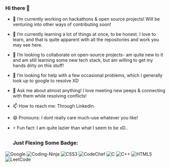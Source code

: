 ### Hi there 👋

<!--
**Anishbhaduri/Anishbhaduri** is a ✨ _special_ ✨ repository because its `README.md` (this file) appears on your GitHub profile.

Here are some ideas to get you started:
-->

- 🔭 I’m currently working on hackathons & open source projects! Will be venturing into other ways of contributing soon!
- 🌱 I’m currently learning a lot of things at once, to be honest. I love to learn, and that is quite apparent with all the repositories and work you may see here.
- 👯 I’m looking to collaborate on open-source projects- am quite new to it and am still learning some new tech stack, but am willing to get my hands dirty on this stuff!
- 🤔 I’m looking for help with a few occasional problems, which I generally look up to google to resolve XD
- 💬 Ask me about almost anything! I love meeting new peeps & connecting with them while resolving conflicts!
- 📫 How to reach me: Through Linkedin.
- 😄 Pronouns:  I dont really care much-use whatever you like!
- ⚡ Fun fact: I am quite lazier than what I seem to be xD..

  ### Just Flexing Some Badge:
 ![Google](https://img.shields.io/badge/Coggle-9ED56B.svg?style=for-the-badge&logo=Coggle&logoColor=black)
 ![Coding-Ninja](https://img.shields.io/badge/Coding%20Ninjas-DD6620.svg?style=for-the-badge&logo=Coding-Ninjas&logoColor=white)
  ![CSS3](https://img.shields.io/badge/CSS3-1572B6.svg?style=for-the-badge&logo=CSS3&logoColor=white)
  ![CodeChef](https://img.shields.io/badge/CodeChef-5B4638.svg?style=for-the-badge&logo=CodeChef&logoColor=white)
  ![C](https://img.shields.io/badge/C-A8B9CC.svg?style=for-the-badge&logo=C&logoColor=black)
  ![C++](https://img.shields.io/badge/C++-00599C.svg?style=for-the-badge&logo=C++&logoColor=white)
  ![HTML5](https://img.shields.io/badge/HTML5-E34F26.svg?style=for-the-badge&logo=HTML5&logoColor=white)
  ![LeetCode](https://img.shields.io/badge/LeetCode-FFA116.svg?style=for-the-badge&logo=LeetCode&logoColor=white)

